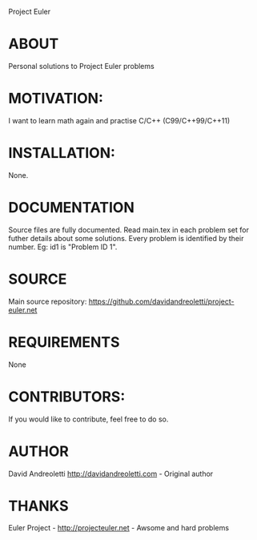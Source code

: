 Project Euler

ABOUT
=====

Personal solutions to Project Euler problems

MOTIVATION:
===========

I want to learn math again and practise C/C++ (C99/C++99/C++11)

INSTALLATION:
=============

None.

DOCUMENTATION
=============

Source files are fully documented. Read main.tex in each problem set for futher details about some solutions.
Every problem is identified by their number. Eg: id1 is "Problem ID 1".

SOURCE
======

Main source repository: https://github.com/davidandreoletti/project-euler.net


REQUIREMENTS
============

None

CONTRIBUTORS:
=============

If you would like to contribute, feel free to do so.

AUTHOR
======

David Andreoletti <http://davidandreoletti.com> - Original author

THANKS
======

Euler Project -  http://projecteuler.net - Awsome and hard problems
